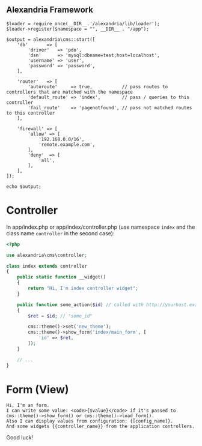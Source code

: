 Alexandria Framework
--------------------

```
$loader = require_once(__DIR__.'/alexandria/lib/loader');
$loader->register($namespace = "", __DIR__ . "/app");

$output = alexandria\cms::start([
	'db'       => [
		'driver'   => 'pdo',
		'dsn'      => 'mysql:dbname=test;host=localhost',
		'username' => 'user',
		'password' => 'password',
	],

	'router'   => [
		'autoroute'     => true,           // pass routes to controllers that are matched with the namespace
		'default_route' => 'index',        // pass / queries to this controller
		'fail_route'    => 'pagenotfound', // pass not matched routes to this controller
	],

	'firewall' => [
		'allow' => [
			'192.168.0.0/16',
			'remote.example.com',
		],
		'deny'  => [
			'all',
		],
	],
]);

echo $output;

```

Controller
==========

In app/index.php or app/index/controller.php (use namespace `index` and the class name `controller` in the second case):

``` php
<?php

use alexandria\cms\controller;

class index extends controller
{
	public static function __widget()
	{
		return "Hi, I'm index controller widget";
	}

	public function some_action($id) // called with http://yourhost.example.com/some_action/some_id
	{
		$ret = $id; // "some_id"

		cms::theme()->set('new_theme');
		cms::theme()->show_form('index/main_form', [
			'id' => $ret,
		]);
	}

	// ...
}

```

Form (View)
===========

```
Hi, I'm an form.
I can write some value: <code>{$value}</code> if it's passed to cms::theme()->show_form() or cms::theme()->load_form().
Also I can display values from configuration: {[config_name]}.
And some widgets {{controller_name}} from the application controllers.

```

Good luck!
